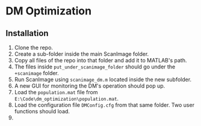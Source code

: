 # DM Optimization

## Installation
1. Clone the repo.
2. Create a sub-folder inside the main ScanImage folder.
3. Copy all files of the repo into that folder and add it to MATLAB's path.
4. The files inside `put_under_scanimage_folder` should go under the `+scanimage` folder.
5. Run ScanImage using `scanimage_dm.m` located inside the new subfolder.
6. A new GUI for monitoring the DM's operation should pop up. 
7. Load the `population.mat` file from `E:\Code\dm_optimization\population.mat`.
8. Load the configuration file `DMConfig.cfg` from that same folder. Two user functions should load.
9. 